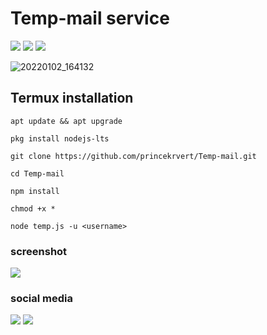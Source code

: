 # Temp-mail service
<p align="center">
</p>
<p>
<a href="https://img.shields.io/badge/Mr-BaBlU-green" ><img  src="https://img.shields.io/badge/Mr-BaBlU-green"></a>  <a href="#" ><img  src="https://img.shields.io/badge/TEMP-MAIL-red"></a>  <a href="#"><img src="https://img.shields.io/badge/MADE%20IN%20-NODE-yellow"></a></p>

![20220102_164132](https://user-images.githubusercontent.com/56459297/147874107-16f87388-f3e2-44bc-acd3-0c183197a48c.jpg)

## Termux installation 
`apt update && apt upgrade`

`pkg install nodejs-lts`

`git clone https://github.com/princekrvert/Temp-mail.git`

`cd Temp-mail`


`npm install `

`chmod +x *`

`node temp.js -u <username>`

### screenshot
 <img src="https://user-images.githubusercontent.com/56459297/147874707-c8ddb798-c9b0-4143-ae2f-d8313d2cb53c.jpg">
 
 ### social media 
 <a href="https://www.instagram.com/manzoor__ahmed07?igsh=YnJlM3JnM3M3NzJo"> <img src="https://img.shields.io/badge/Instagram-E4405F?style=for-the-badge&logo=instagram&logoColor=white"></a>
<a href="[[[[https://www.facebook.com/profile.php?id=100049290452298](https://www.facebook.com/profile.php?id=100049290452298)](https://www.facebook.com/profile.php?id=100049290452298)](https://www.facebook.com/profile.php?id=100049290452298)](https://www.facebook.com/profile.php?id=100049290452298)" > <img src="https://img.shields.io/badge/Facebook-1877F2?style=for-the-badge&logo=facebook&logoColor=white" ></a>
